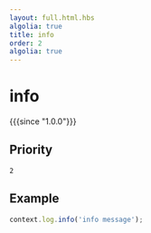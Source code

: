 ```yaml
---
layout: full.html.hbs
algolia: true
title: info
order: 2
algolia: true
---
```


# info

{{{since "1.0.0"}}}

## Priority

`2`

## Example

```js
context.log.info('info message');
```
